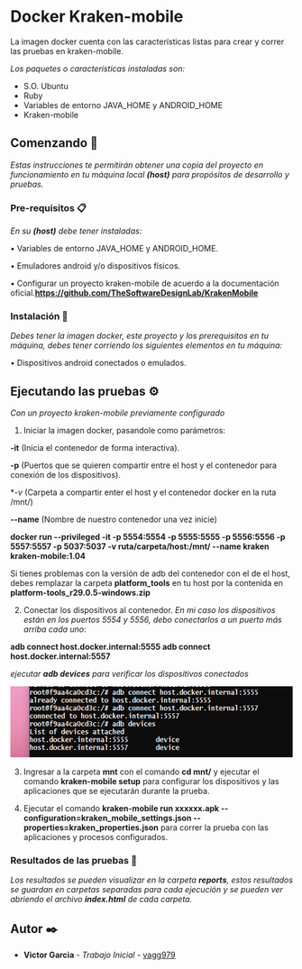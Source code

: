 # Docker Kraken-mobile
La imagen docker cuenta con las características listas para crear y correr las pruebas en kraken-mobile.

_Los paquetes o características instaladas son:_
- S.O. Ubuntu
- Ruby
- Variables de entorno JAVA_HOME y ANDROID_HOME
- Kraken-mobile

## Comenzando 🚀

_Estas instrucciones te permitirán obtener una copia del proyecto en funcionamiento en tu máquina local **(host)** para propósitos de desarrollo y pruebas._

### Pre-requisitos 📋

_En su **(host)**  debe tener instaladas:_

• Variables de entorno JAVA_HOME y ANDROID_HOME.

• Emuladores android y/o dispositivos físicos.

• Configurar un proyecto kraken-mobile de acuerdo a la documentación oficial.**https://github.com/TheSoftwareDesignLab/KrakenMobile**



### Instalación 🔧

_Debes tener la imagen docker, este proyecto y los prerequisitos en tu máquina, debes tener corriendo los siguientes elementos en tu máquina:_

• Dispositivos android conectados o emulados.

## Ejecutando las pruebas ⚙️

_Con un proyecto kraken-mobile previamente configurado_

1. Iniciar la imagen docker, pasandole como parámetros:

**-it** (Inicia el contenedor de forma interactiva).

**-p** (Puertos que se quieren compartir entre el host y el contenedor para conexión de los dispositivos).

**-v* (Carpeta a compartir enter el host y el contenedor docker en la ruta /mnt/) 

**--name** (Nombre de nuestro contenedor una vez inicie)


**docker run --privileged -it -p 5554:5554 -p 5555:5555 -p 5556:5556 -p 5557:5557 -p 5037:5037 -v ruta/carpeta/host:/mnt/ --name kraken kraken-mobile:1.04**

Si tienes problemas con la versión de adb del contenedor con el de el host, debes remplazar la carpeta **platform_tools** en tu host por la contenida en **platform-tools_r29.0.5-windows.zip**

2. Conectar los dispositivos al contenedor.
_En mi caso los dispositivos están en los puertos 5554 y 5556, debo conectarlos a un puerto más arriba cada uno_:

**adb connect host.docker.internal:5555
adb connect host.docker.internal:5557**

_ejecutar **adb devices** para verificar los dispositivos conectados_

![ejecución adb devices](https://github.com/vagg979/Docker-kraken-mobile/blob/master/images/adb_devices.png)
 
 3. Ingresar a la carpeta **mnt** con el comando **cd mnt/** y ejecutar el comando **kraken-mobile setup** para configurar los dispositivos y las aplicaciones que se ejecutarán durante la prueba.
 
 4. Ejecutar el comando **kraken-mobile run xxxxxx.apk --configuration=kraken_mobile_settings.json --properties=kraken_properties.json**  para correr la prueba con las aplicaciones y procesos configurados.
 

### Resultados de las pruebas 🔩

_Los resultados se pueden visualizar en la carpeta **reports**, estos resultados se guardan en carpetas separadas para cada ejecución y se pueden ver abriendo el archivo **index.html** de cada carpeta._


## Autor ✒️

* **Victor Garcia** - *Trabajo Inicial* - [vagg979](https://github.com/vagg979)

